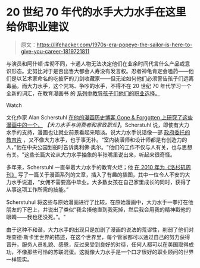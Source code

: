 # 20 世纪 70 年代的水手大力水手在这里给你职业建议

> 原文：<https://lifehacker.com/1970s-era-popeye-the-sailor-is-here-to-give-you-career-1819721811>

与演员和阿什顿·库彻不同，卡通人物无法决定他们在业余时间代言什么产品或意识形态。史努比对于是否出售大都会人寿没有发言权。忍者神龟肯定会嗑药——他们是以艺术家命名的吃披萨的刀剑收藏家——但无论如何他们必须警告孩子们远离毒品。而大力水手，这个咒骂、争吵的水手，不得不在 20 世纪 70 年代学习一个全新的词汇，在教育漫画书 的 [系列中教导孩子们他们的职业选择。](https://www.mycomicshop.com/search?TID=340711)

Watch

文化作家 Alan Scherstuhl [在他的漫画历史博客 Gone & Forgotten 上研究了这些漫画中的一个，](http://gone-and-forgotten.blogspot.com/2017/08/popeye-and-consumer-and-homemaking.html) *【大力水手与消费者和家政职业】*。Scherstuhl 说，即使有大力水手的支持，漫画也让就业前景看起来暗淡。说大力水手说话像一部 [政府委托的教育片](https://lifehacker.com/the-1950s-educational-films-that-taught-kids-how-to-liv-1818728722) ，又不像大力水手，也于事无补。“室内装潢师和设计师都是有创造力的人，”他在中央公园划船时告诉奥利佛·奥尔。"他们的工作不仅与人有关，也与思想有关。"这些长篇大论从大力水手抽象的半张嘴里说出来，听起来很奇怪。

多年来，Scherstuhl 一直举着大力水手的教育火炬；他 [在 2010 年为《洛杉矶周刊》](http://www.laweekly.com/arts/the-airlines-use-interior-designers-to-make-their-jets-more-pleasant-and-9-other-things-popeye-never-should-have-said-2374152) 写了一篇关于漫画系列的文章，插入了有趣的插图，其中一位令人不安的大力水手说道，“女佣不需要高中毕业。大多数女孩在自己家里成长的同时，获得了从事这项工作所需的技能。”

Scherstuhul 将这些与原始漫画进行了比较，在原始漫画中，大力水手一拳打在他朋友的下巴上，并说出了类似“我会揍他直到我死掉，然后我会用我的精神戳他的眼睛——我也还没死。”。"

由于这种不和谐，大力水手的出现只是加剧了漫画的说法的荒谬性，削弱了他们对理查德·斯卡里世界的描述，在这个世界里，每个管家都可以通过自己的努力获得晋升，服务人员礼貌、感恩，反过来受到良好的对待，任何人都可以在美国取得成功，不像那些可怜的苏联混蛋。这就像大力水手是一个口才很好的职业顾问的世界一样现实。